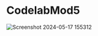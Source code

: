 # CodelabMod5

![Screenshot 2024-05-17 155312](https://github.com/rafiald1/CodelabMod5/assets/149034328/70539862-d961-4353-8722-3c4e93e6a77a)

